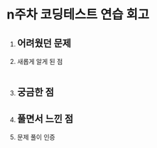 # n주차 코딩테스트 연습 회고

1. 어려웠던 문제
    - 
2. 새롭게 알게 된 점
    
    ```jsx

    ```
    
3. 궁금한 점
    - 
4. 풀면서 느낀 점
    - 
5. 문제 풀이 인증